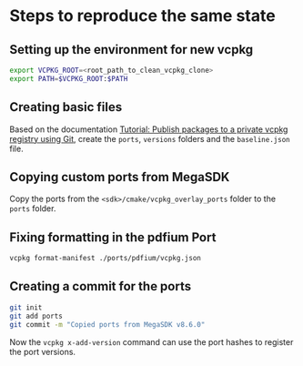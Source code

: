 # Steps to reproduce the same state

## Setting up the environment for new vcpkg

```sh
export VCPKG_ROOT=<root_path_to_clean_vcpkg_clone>
export PATH=$VCPKG_ROOT:$PATH
```

## Creating basic files

Based on the documentation [Tutorial: Publish packages to a private vcpkg registry using Git](https://learn.microsoft.com/en-us/vcpkg/produce/publish-to-a-git-registry),
create the `ports`, `versions` folders and the `baseline.json` file.

## Copying custom ports from MegaSDK

Copy the ports from the `<sdk>/cmake/vcpkg_overlay_ports` folder to the `ports` folder.

## Fixing formatting in the pdfium Port

```sh
vcpkg format-manifest ./ports/pdfium/vcpkg.json
```

## Creating a commit for the ports

```sh
git init
git add ports
git commit -m "Copied ports from MegaSDK v8.6.0"
```

Now the `vcpkg x-add-version` command can use the port hashes to register the port versions.
